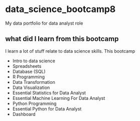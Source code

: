 # data_science_bootcamp8
My data portfolio for data analyst role

## what did I learn from this bootcamp

I learn a lot of stuff relate to data science skills. This bootcamp

- Intro to data science
- Spreadsheets
- Database (SQL)
- R Programming
- Data Transformation
- Data Visualization
- Essential Statistics for Data Analyst
- Essential Machine Learning For Data Analyst
- Python Programming
- Essential Python for Data Analyst
- Dashboard
